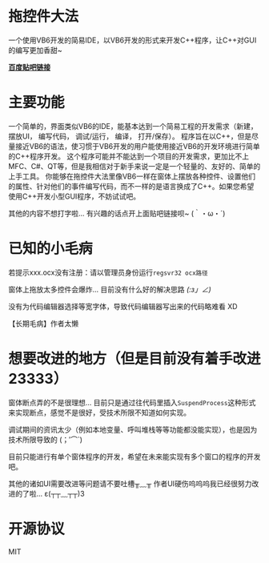# 拖控件大法
一个使用VB6开发的简易IDE，以VB6开发的形式来开发C++程序，让C++对GUI的编写更加香甜~

[**百度贴吧链接**](http://tieba.baidu.com/p/5643550975)

# 主要功能

一个简单的，界面类似VB6的IDE，能基本达到一个简易工程的开发需求（新建， 摆放UI， 编写代码， 调试/运行， 编译， 打开/保存）。
程序旨在以C++，但是尽量接近VB6的语法，使习惯于VB6开发的用户能使用接近VB6的开发环境进行简单的C++程序开发。
这个程序可能并不能达到一个项目的开发需求，更加比不上MFC、C#、QT等，但是我相信对于新手来说一定是一个轻量的、友好的、简单的上手工具。
你能够在拖控件大法里像VB6一样在窗体上摆放各种控件、设置他们的属性、针对他们的事件编写代码，而不一样的是语言换成了C++。如果您希望使用C++开发小型GUI程序，不妨试试吧。

其他的内容不想打字啦... 有兴趣的话点开上面贴吧链接呗~ (｀・ω・´)

# 已知的小毛病
若提示xxx.ocx没有注册：请以管理员身份运行`regsvr32 ocx路径`

窗体上拖放太多控件会爆炸... 目前没有什么好的解决思路 _(:з」∠)_ 

没有为代码编辑器选择等宽字体，导致代码编辑器写出来的代码略难看 XD

【长期毛病】作者太懒

# 想要改进的地方（但是目前没有着手改进23333）

窗体断点弄的不是很理想... 目前只是通过往代码里插入`SuspendProcess`这种形式来实现断点，感觉不是很好，受技术所限不知道如何实现。

调试期间的资讯太少（例如本地变量、呼叫堆栈等等功能都没能实现），也是因为技术所限导致的 (；′⌒`)

目前只能进行有单个窗体程序的开发，希望在未来能实现有多个窗口的程序的开发吧。

其他的诸如UI需要改进等问题请不要吐槽╥﹏╥ 作者UI硬伤呜呜呜我已经很努力改进的了啦... ε(┬┬﹏┬┬)3

# 开源协议

MIT

